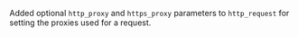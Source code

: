 Added optional `http_proxy` and `https_proxy` parameters to `http_request` for setting the proxies used for a request.